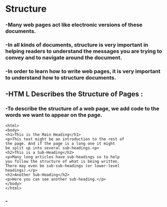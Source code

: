 # Structure
### -Many web pages act like electronic versions of these documents.
### -In all kinds of documents, structure is very important in helping readers to understand the messages you are trying to convey and to navigate around the document.
### -In order to learn how to write web pages, it is very important to understand how to structure documents.
## -HTM L Describes the Structure of Pages :
### -To describe the structure of a web page, we add code to the words we want to appear on the page.
```
<html>
<body>
<h1>This is the Main Heading</h1>
<p>This text might be an introduction to the rest of
the page. And if the page is a long one it might
be split up into several sub-headings.<p>
<h2>This is a Sub-Heading</h2>
<p>Many long articles have sub-headings so to help
you follow the structure of what is being written.
There may even be sub-sub-headings (or lower-level
headings).</p>
<h2>Another Sub-Heading</h2>
<p>Here you can see another sub-heading.</p>
</body>
</html>

```

### -